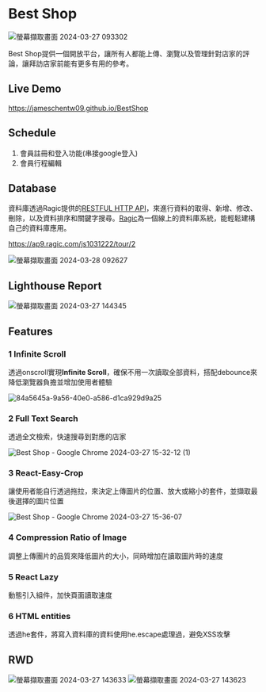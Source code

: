 # Best Shop

![螢幕擷取畫面 2024-03-27 093302](https://github.com/JamesChenTW09/BestShop/assets/92699251/ea04d9cc-d90e-4bea-817a-0801e9d25ab3)

Best Shop提供一個開放平台，讓所有人都能上傳、瀏覽以及管理針對店家的評論，讓拜訪店家前能有更多有用的參考。

## Live Demo
https://jameschentw09.github.io/BestShop

## Schedule
1. 會員註冊和登入功能(串接google登入)
2. 會員行程編輯

## Database

資料庫透過Ragic提供的[RESTFUL HTTP API](https://www.ragic.com/intl/zh-TW/doc-api)，來進行資料的取得、新增、修改、刪除，以及資料排序和關鍵字搜尋。[Ragic](https://www.ragic.com/intl/zh-TW/home?campaign=goadzhtw&gad_source=1&gclid=CjwKCAjwh4-wBhB3EiwAeJsppIZaR_4Jj9teiUJNfikRLvRzY4gE8I2TQPphB1rc9YK7DskPjB5XfRoCAhsQAvD_BwE)為一個線上的資料庫系統，能輕鬆建構自己的資料庫應用。

https://ap9.ragic.com/js1031222/tour/2

![螢幕擷取畫面 2024-03-28 092627](https://github.com/JamesChenTW09/BestShop/assets/92699251/c90edbb8-7627-46d5-9e9b-b9a34a73b172)

## Lighthouse Report
![螢幕擷取畫面 2024-03-27 144345](https://github.com/JamesChenTW09/BestShop/assets/92699251/40e0bce1-5846-409a-ba45-9b2441e8d931)

## Features

### 1️ Infinite Scroll
透過onscroll實現**Infinite Scroll**，確保不用一次讀取全部資料，搭配debounce來降低瀏覽器負擔並增加使用者體驗

![84a5645a-9a56-40e0-a586-d1ca929d9a25](https://github.com/JamesChenTW09/BestShop/assets/92699251/1f9834ef-882d-4a4a-a54a-c24883d419cd)

### 2️ Full Text Search
透過全文檢索，快速搜尋到對應的店家

![Best Shop - Google Chrome 2024-03-27 15-32-12 (1)](https://github.com/JamesChenTW09/BestShop/assets/92699251/1155ebb7-1c41-464c-9da2-d6f9994c7742)

### 3️ React-Easy-Crop
讓使用者能自行透過拖拉，來決定上傳圖片的位置、放大或縮小的套件，並擷取最後選擇的圖片位置

![Best Shop - Google Chrome 2024-03-27 15-36-07](https://github.com/JamesChenTW09/BestShop/assets/92699251/012b81c5-5e34-44c0-86c7-b4a7cac1daf6)

### 4️ Compression Ratio of Image
調整上傳團片的品質來降低圖片的大小，同時增加在讀取圖片時的速度

### 5️ React Lazy
動態引入組件，加快頁面讀取速度

### 6 HTML entities
透過he套件，將寫入資料庫的資料使用he.escape處理過，避免XSS攻擊

## RWD

![螢幕擷取畫面 2024-03-27 143633](https://github.com/JamesChenTW09/BestShop/assets/92699251/fd2285f3-fd1d-4d1d-a0f7-888f670ae177)  ![螢幕擷取畫面 2024-03-27 143623](https://github.com/JamesChenTW09/BestShop/assets/92699251/07f9eacc-951d-472f-887b-39e3aab84ce6)



